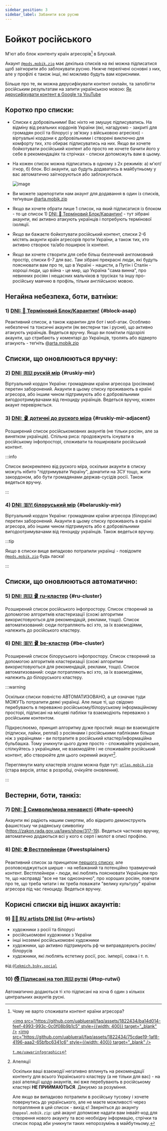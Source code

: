 ```yaml
---
sidebar_position: 3
sidebar_label: Забанити всю русню
---
```


# Бойкот російського

М'ют або блок контенту країн агресорів[^1] в Блускай.

Акаунт [`@mods.mobik.zip`](https://bsky.app/profile/did:plc:bmjomljebcsuxolnygfgqtap) має декілька списків на які можна підписатися щоб заігнорити або заблокувати русню.
Нижче перелічені основні з них, але у профілі є також інші, які можливо будуть вам корисними.

Більше про те, як можна дерусифікувати контент онлайн, та запобігти російським результатам на запити українською мовою: [Як дерусифікувати контент в Google та YouTube](https://r.hostiq.ua/remove-russian-sites)

## Коротко про списки:

- Списки є добровільними! Вас ніхто не змушує підписуватись. На відміну від реальних кордонів України (які, нагадуємо - закриті для громадян росії та білорусі у зв'язку з військовою агресією) - віртуальні кордони є добровільними і створені виключно для комфорту тих, хто обирає підписуватись на них. Якщо ви хочете бойкотувати російський контент або просто не хочете бачити його у себе в рекомендаціях та стрічках - списки допоможуть вам в цьому.

- На кожен список можна підписатись в одному з 2х режимів: а) м'ют/ігнор, б) блок. Всі акаунти, що будуть додаватись в майбутньому у вас автоматично заігноруються або заблокуються.

	![image](https://github.com/uabluerail/faq/assets/1822434/9cb1ce34-927d-401f-9534-ca3cd6b62416)

- Ви можете зарепортити нам акаунт для додавання в один із списків, теґнувши [@arta.mobik.zip](https://bsky.app/profile/arta.mobik.zip)

- Якщо ви хочете обрати лише 1 список, на який підписатися із блоком - то це список 1) [DNI: 🚨 Терміновий Блок/Карантин!](https://bsky.app/profile/did:plc:bmjomljebcsuxolnygfgqtap/lists/3jyh6vcbrfl2z) - тут зібрані акаунти, які активно атакують українців і потребують термінової ізоляції. 

- Якщо ви бажаєте бойкотувати російський контент, cписки 2-6 містять акаунти країн агресорів проти України, а також тих, хто активно створює та/або поширює їх контент.

- Якщо ви хочете створити для себе більш безпечний англомовний простір, списки 6-7 для вас. Там зібрані прекрасні люди, які будуть пояснювати вам про те, що в Україні - нацисти, а Путін і Сталін - хороші люди, що війна - це мир, що Україна "сама винна", про невинних росіян і нещасних мальчіков в трусіках та іншу про-російську маячню в профіль, тільки англійською мовою.

## Негайна небезпека, боти, ватніки:

### 1) [DNI: 🚨 Терміновий Блок/Карантин!](https://bsky.app/profile/did:plc:bmjomljebcsuxolnygfgqtap/lists/3jyh6vcbrfl2z) {#block-asap}

Реактивний список, а також карантин для бот і моб-атак. Особливо небезпечні та токсичні акаунти (як вестерни так і русня), що активно атакують українців. Ведеться вручну. Якщо ви помітили підозрілі акаунти, що стрибають у коментарі до Українців, тролять або відверто атакують - теґніть [@arta.mobik.zip](https://bsky.app/profile/arta.mobik.zip)

## Списки, що оновлюються вручну:

### 2) [DNI: 🇷🇺 рускій мір](https://bsky.app/profile/did:plc:bmjomljebcsuxolnygfgqtap/lists/3jwu5blbqgt27) {#ruskiy-mir}

Віртуальний кордон України: громадянам країни агресора (росіянам) перетин заборонений. Акаунти в цьому списку проживають в країні агресора, або іншим чином підтримують або є добровільними вигодоотримувачами від геноциду українців. Ведеться вручну, кожен акаунт перевіряється.

### 3) [DNI: 🩰 дотичні до руского міра](https://bsky.app/profile/did:plc:bmjomljebcsuxolnygfgqtap/lists/3jwuddh3vgc2a) {#ruskiy-mir-adjacent}

Розширений список російськомовних акаунтів (не тільки росіян, але за винятком українців). Спільна риса: продовжують існувати в російському інфопросторі, споживати та поширювати російський контент. 

:::info

Список виокремлено від руского міра, оскільки акаунти в списку можуть нібито "підтримувати Україну", донатити на ЗСУ тощо, жити закордоном, або бути громадянами держав-сусідів росії. Також ведеться вручну.

:::

### 4) [DNI: 🇧🇾 білоруський мір](https://bsky.app/profile/did:plc:bmjomljebcsuxolnygfgqtap/lists/3k2aazxi53l23) {#belaruskiy-mir}

Віртуальний кордон України: громадянам країни агресора (білорусам) перетин заборонений. Акаунти в цьому списку проживають в країні агресора, або іншим чином підтримують або є добровільними вигодоотримувачами від геноциду українців. Також ведеться вручну.

:::tip

Якщо в списки вище випадково потрапили українці - повідомте [`@mods.mobik.zip`](https://bsky.app/profile/did:plc:bmjomljebcsuxolnygfgqtap) будь ласка!

:::

## Списки, що оновлюються автоматично:

### 5) [DNI: 🇷🇺 🩰 ru-кластер](https://bsky.app/profile/did:plc:bmjomljebcsuxolnygfgqtap/lists/3keb6kxesnx2c) {#ru-cluster}

Розширений список російського інфопростору. Список створений за допомогою алгоритмів кластеризації (схожі алгоритми використовуються для рекомендацій, реклами, тощо). Список автоматизований: сюди потрапляють всі хто, за їх взаємодіями, належить до російського кластеру.

### 6) [DNI: 🇧🇾 🩰 be-кластер](https://bsky.app/profile/mods.mobik.zip/lists/3kjw3q6syel2f) {#be-cluster}

Розширений список білоруського інфопростору. Список створений за допомогою алгоритмів кластеризації (схожі алгоритми використовуються для рекомендацій, реклами, тощо). Список автоматизований: сюди потрапляють всі хто, за їх взаємодіями, належить до білоруського кластеру. 

:::warning

Оскільки списки повністю АВТОМАТИЗОВАНО, а це означає туди МОЖУТЬ потрапити деякі українці. Але лише ті, що свідомо перебувають в переважно російському/білоруському інформаційному просторі, підписані на місцеві пабліки та взаємодіють переважно з російським контентом.

Підкреслюємо, принцип алгоритму дуже простий: якщо ви взаємодієте (підписки, лайки, реплаї) з росіянами і російськими пабліками більше ніж з українцями - ви потрапите в російський кластер/інформаційна бульбашка. Тому уникнути цього дуже просто - споживайте українське, спілкуйтесь з українцями, не взаємодійте і не споживайте російський контент, або створюйте для цього окремий акаунт[^2].

Переглянути мапу кластерів згодом можна буде тут: [`atlas.mobik.zip`](https://atlas.mobik.zip) (стара версія, атлас в розробці, очікуйте оновлення).

:::

## Вестерни, боти, танкіз:

### 7) [DNI: 🚫 Символи/мова ненависті](https://bsky.app/profile/did:plc:bmjomljebcsuxolnygfgqtap/lists/3jwu5sggu2c2w) {#hate-speech}

Акаунти які радіють нашим смертям, або відкрито демонструють фашистську чи радянську символіку (https://zakon.rada.gov.ua/laws/show/317-19).
Ведеться частково вручну, автоматично додаються всі у кого є серп і молот в описі профілю.

### 8) [DNI: ⛔ Вестплейнери](https://bsky.app/profile/mods.mobik.zip/lists/3jxnbruulet2p) {#westsplainers}

Реактивний список за принципом [першого списку](#block-asap), але розповсюджується ширше - на небажаний та потенційно травмуючий контент. Вестплейнери - люди, які люблять пояснювати Українцям про те, що насправді "все не так однозначно", про хороших росіян, повчати про те, що треба читати і як треба поважати "велику культуру" країни агресора під час геноциду. Ведеться вручну.

## Корисні списки від інших акаунтів:

### 9) [🧑‍🎨 RU artists DNI list](https://bsky.app/profile/lekmich.bsky.social/lists/3k2hvazoumt2n) {#ru-artists}

- художники з росії та білорусі
- російськомовні художники з України
- інші іноземні російськомовні художники
- художники, що активно підтримують рф чи виправдовують росіян/білорусів
- художники, які люблять естетику росії, рос. імперії, совка і т. п.

від [`@lekmich.bsky.social`](https://bsky.app/profile/did:plc:6atwgagnuvohic3juwzkvson)

### 10) [🚭 Підписані на топ 🇷🇺 рутві](https://bsky.app/profile/did:plc:2yqylcqgxier4l5uplp6w6jh/lists/3khiy6n6d6o2y) {#top-rutwi}

Автоматично додаються ті хто підписані на хоча б один з кількох центральних акаунтів русні.


[^1]: Чому не варто споживати контент країни агресора?

	[<img src="https://github.com/uabluerail/faq/assets/1822434/ba14d014-feef-4993-993c-0c0f08b9b1c5" style={{width: 400}} target="_blank" />](https://github.com/uabluerail/faq/assets/1822434/ba14d014-feef-4993-993c-0c0f08b9b1c5)
	[<img src="https://github.com/uabluerail/faq/assets/1822434/75cdae19-1af8-4196-aaa2-65bfbc6341c6" style={{width: 400}} target="_blank" />](https://github.com/uabluerail/faq/assets/1822434/75cdae19-1af8-4196-aaa2-65bfbc6341c6)

	[`t.me/uawarinfographics`](https://t.me/uawarinfographics/3242)

[^2]: Апеляції

	Оскільки ваші взаємодії негативно вплинуть на рекомендації контенту для всього Українського кластеру[^3] (а не тільки для вас) - на разі апеляції щодо акаунтів, які вже перебувають в російському кластері **НЕ ПРИЙМАЮТЬСЯ**. Дякуємо за розуміння.

	Але якщо ви випадково потрапили в російську тусовку і хочете повернутись до українського, але не маєте можливості через потрапляння в цей список - вихід є! Зверніться до акаунту `@appeal.mobik.zip`: цей акаунт допоможе надати вам інвайт-код для створення нового акаунту та всю необхідну інформацію, стрічки та список порад аби уникнути таких непорозумінь в майбутньому.

[^3]: Чим шкідливі будь-які взаємодії з російським контентом онлайн:

	Допускання до українського інфопростору акаунтів, що взаємодіють з російським контентом негативно впливає на інших Українців в кластері, а саме:

	- рекомендації підписок починають включати росіян та інформаційні ресурси країни агресора
	- алгоритмічні стрічки, які базуються на схожих алгоритмах кластеризації за взаємодією, почнуть містити російський контент
	- реклама (якщо, а точніше коли така з'явиться) буде орієнтована на російського споживача та російські продукти, контент та послуги
	- все вищезазначене почне показуватись всьому кластеру, а не лише окремим споживачам російського контенту, тобто навіть тим людям, що самі не взаємодіяли з російським контентом і свідомо його бойкотують

	Так працюють алгоритми кластеризації: якщо частина користувачів кластеру споживає російський контент - його пропонуватиме іншим. Алгоритми кластеризації не унікальні до блускай, так працює кожна соціальна мережа. Беруться інтереси в середньому по кластеру і пропонуються всім. Різниця блускай полягає в тому, що тут є відкриті протоколи і інструменти, аби захистити себе від несвідомої та небажаної кластеризації з представниками інфопростору ворога. Є можливість мати контроль над контентом, який ти споживаєш замість того аби жалітися на Ютуб, Гугл, Хвіттер чи Фейсбук, який знову все зіпсував і "підсунув" російське. Тому якщо ви вже в списку, але ви Українець - поставтесь з повагою до права інших українців огородити себе від російського контенту, та/або створіть окремий акаунт.
